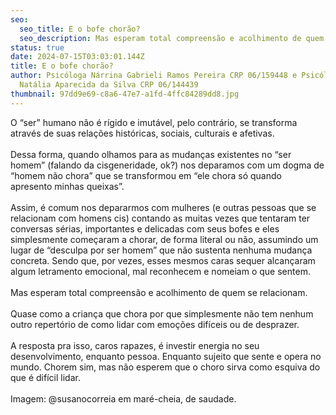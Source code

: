 ```yaml
---
seo:
  seo_title: E o bofe chorão?
  seo_description: Mas esperam total compreensão e acolhimento de quem se relacionam.
status: true
date: 2024-07-15T03:03:01.144Z
title: E o bofe chorão?
author: Psicóloga Nárrina Gabrieli Ramos Pereira CRP 06/159448 e Psicóloga
  Natália Aparecida da Silva CRP 06/144439
thumbnail: 97dd9e69-c8a6-47e7-a1fd-4ffc84289dd8.jpg
---
```

<!--StartFragment-->

O “ser” humano não é rígido e imutável, pelo contrário, se transforma através de suas relações históricas, sociais, culturais e afetivas.\
\
Dessa forma, quando olhamos para as mudanças existentes no “ser homem” (falando da cisgeneridade, ok?) nos deparamos com um dogma de “homem não chora” que se transformou em “ele chora só quando apresento minhas queixas”.\
\
Assim, é comum nos depararmos com mulheres (e outras pessoas que se relacionam com homens cis) contando as muitas vezes que tentaram ter conversas sérias, importantes e delicadas com seus bofes e eles simplesmente começaram a chorar, de forma literal ou não, assumindo um lugar de “desculpa por ser homem” que não sustenta nenhuma mudança concreta. Sendo que, por vezes, esses mesmos caras sequer alcançaram algum letramento emocional, mal reconhecem e nomeiam o que sentem.\
\
Mas esperam total compreensão e acolhimento de quem se relacionam.\
\
Quase como a criança que chora por que simplesmente não tem nenhum outro repertório de como lidar com emoções difíceis ou de desprazer.\
\
A resposta pra isso, caros rapazes, é investir energia no seu desenvolvimento, enquanto pessoa. Enquanto sujeito que sente e opera no mundo. Chorem sim, mas não esperem que o choro sirva como esquiva do que é difícil lidar.\
\
Imagem: @susanocorreia em maré-cheia, de saudade.

<!--EndFragment-->